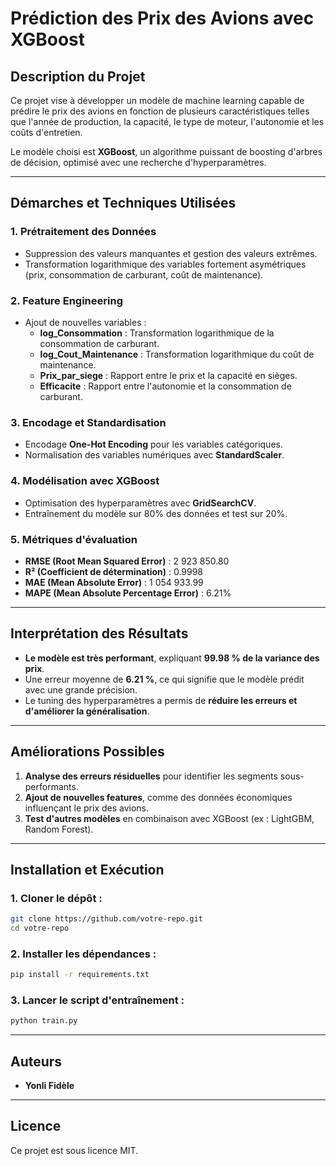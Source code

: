 # Prédiction des Prix des Avions avec XGBoost

## Description du Projet
Ce projet vise à développer un modèle de machine learning capable de prédire le prix des avions en fonction de plusieurs caractéristiques telles que l'année de production, la capacité, le type de moteur, l'autonomie et les coûts d'entretien.

Le modèle choisi est **XGBoost**, un algorithme puissant de boosting d'arbres de décision, optimisé avec une recherche d'hyperparamètres.

---

## Démarches et Techniques Utilisées
### 1. **Prétraitement des Données**
- Suppression des valeurs manquantes et gestion des valeurs extrêmes.
- Transformation logarithmique des variables fortement asymétriques (prix, consommation de carburant, coût de maintenance).

### 2. **Feature Engineering**
- Ajout de nouvelles variables :
  - **log_Consommation** : Transformation logarithmique de la consommation de carburant.
  - **log_Cout_Maintenance** : Transformation logarithmique du coût de maintenance.
  - **Prix_par_siege** : Rapport entre le prix et la capacité en sièges.
  - **Efficacite** : Rapport entre l'autonomie et la consommation de carburant.

### 3. **Encodage et Standardisation**
- Encodage **One-Hot Encoding** pour les variables catégoriques.
- Normalisation des variables numériques avec **StandardScaler**.

### 4. **Modélisation avec XGBoost**
- Optimisation des hyperparamètres avec **GridSearchCV**.
- Entraînement du modèle sur 80% des données et test sur 20%.

### 5. **Métriques d'évaluation**
- **RMSE (Root Mean Squared Error)** : 2 923 850.80
- **R² (Coefficient de détermination)** : 0.9998
- **MAE (Mean Absolute Error)** : 1 054 933.99
- **MAPE (Mean Absolute Percentage Error)** : 6.21%

---

## Interprétation des Résultats
- **Le modèle est très performant**, expliquant **99.98 % de la variance des prix**.
- Une erreur moyenne de **6.21 %**, ce qui signifie que le modèle prédit avec une grande précision.
- Le tuning des hyperparamètres a permis de **réduire les erreurs et d'améliorer la généralisation**.

---

## Améliorations Possibles
1. **Analyse des erreurs résiduelles** pour identifier les segments sous-performants.
2. **Ajout de nouvelles features**, comme des données économiques influençant le prix des avions.
3. **Test d'autres modèles** en combinaison avec XGBoost (ex : LightGBM, Random Forest).

---

## Installation et Exécution
### 1. Cloner le dépôt :
```bash
git clone https://github.com/votre-repo.git
cd votre-repo
```

### 2. Installer les dépendances :
```bash
pip install -r requirements.txt
```

### 3. Lancer le script d'entraînement :
```bash
python train.py
```

---

## Auteurs
- **Yonli Fidèle**

---

## Licence
Ce projet est sous licence MIT.

